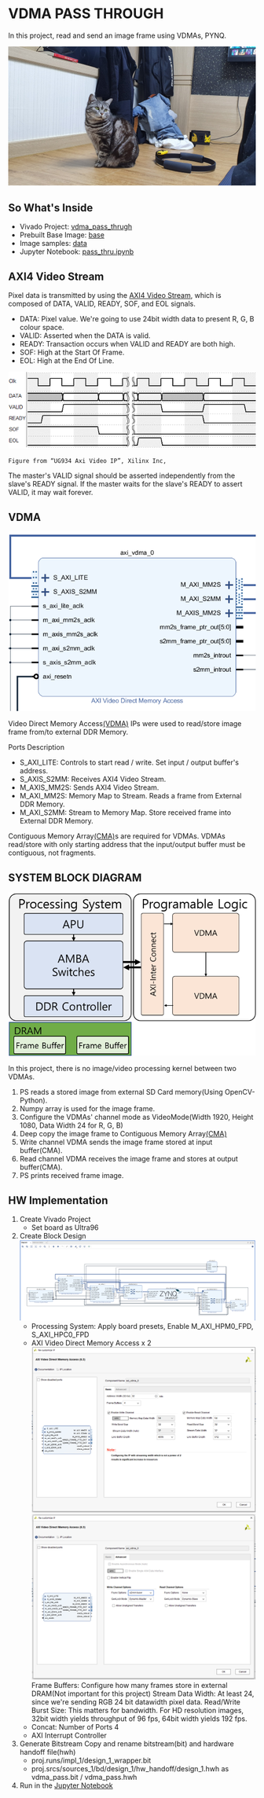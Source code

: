 # VDMA PASS THROUGH

In this project, read and send an image frame using VDMAs, PYNQ.

![Ahri](/1.VDMA_PASS_THROUGH/data/ahri1.jpg)

## So What's Inside

- Vivado Project: [vdma_pass_thrugh](/1.VDMA_PASS_THROUGH/vdma_pass_thrugh "Vivado Project")
- Prebuilt Base Image: [base](/1.VDMA_PASS_THROUGH/base "Base")
- Image samples: [data](/1.VDMA_PASS_THROUGH/data "Data")
- Jupyter Notebook: [pass_thru.ipynb](/1.VDMA_PASS_THROUGH/pass_thru.ipynb "Jupyter Notebook")

## AXI4 Video Stream

Pixel data is transmitted by using the [AXI4 Video Stream](https://www.xilinx.com/support/documentation/ip_documentation/axi_videoip/v1_0/ug934_axi_videoIP.pdf "AXI4-Video Stream"), which is composed of DATA, VALID, READY, SOF, and EOL signals.

- DATA: Pixel value. We're going to use 24bit width data to present R, G, B colour space.
- VALID: Asserted when the DATA is valid.
- READY: Transaction occurs when VALID and READY are both high.
- SOF: High at the Start Of Frame.
- EOL: High at the End Of Line.

![SOF & EOL Timing](/used_images/sof_eol.png)

    Figure from “UG934 Axi Video IP”, Xilinx Inc,

The master's VALID signal should be asserted independently from the slave's READY signal.
If the master waits for the slave's READY to assert VALID, it may wait forever.

## VDMA

![AXI_VDMA](/used_images/axi_vdma.png)

Video Direct Memory Access[(VDMA)](https://www.xilinx.com/support/documentation/ip_documentation/axi_vdma/v6_3/pg020_axi_vdma.pdf "AXI VDMA") IPs were used to read/store image frame from/to external DDR Memory.

Ports Description

- S_AXI_LITE: Controls to start read / write. Set input / output buffer's address.
- S_AXIS_S2MM: Receives AXI4 Video Stream.
- M_AXIS_MM2S: Sends AXI4 Video Stream.
- M_AXI_MM2S: Memory Map to Stream. Reads a frame from External DDR Memory.
- M_AXI_S2MM: Stream to Memory Map. Store received frame into External DDR Memory.

Contiguous Memory Array[(CMA)](https://pynq.readthedocs.io/en/v2.0/pynq_package/pynq.xlnk.html "CMA")s are required for VDMAs.
VDMAs read/store with only starting address that the input/output buffer must be contiguous, not fragments.

## SYSTEM BLOCK DIAGRAM

![System Block Diagram](/used_images/system_block_diagram.png)

In this project, there is no image/video processing kernel between two VDMAs.

1. PS reads a stored image from external SD Card memory(Using OpenCV-Python).
2. Numpy array is used for the image frame.
3. Configure the VDMAs' channel mode as VideoMode(Width 1920, Height 1080, Data Width 24 for R, G, B)
4. Deep copy the image frame to Contiguous Memory Array[(CMA)](https://pynq.readthedocs.io/en/v2.0/pynq_package/pynq.xlnk.html "CMA")
5. Write channel VDMA sends the image frame stored at input buffer(CMA).
6. Read channel VDMA receives the image frame and stores at output buffer(CMA).
7. PS prints received frame image.

## HW Implementation

1. Create Vivado Project
    - Set board as Ultra96
2. Create Block Design
![Block Design](/used_images/vdma_pass_thru_bd.PNG)
    - Processing System: Apply board presets, Enable M_AXI_HPM0_FPD, S_AXI_HPC0_FPD
    - AXI Video Direct Memory Access x 2
    ![VDMA-1](/used_images/vdma_pass_thru_vdma.PNG)
    ![VDMA-2](/used_images/vdma_pass_thru_vdma2.PNG)
    Frame Buffers: Configure how many frames store in external DRAM(Not important for this project)
    Stream Data Width: At least 24, since we're sending RGB 24 bit datawidth pixel data.
    Read/Write Burst Size: This matters for bandwidth. For HD resolution images, 32bit width yields throughput of 96 fps, 64bit width yields 192 fps.
    - Concat: Number of Ports 4
    - AXI Interrupt Controller
3. Generate Bitstream
Copy and rename bitstream(bit) and hardware handoff file(hwh)
    - proj.runs/impl_1/design_1_wrapper.bit
    - proj.srcs/sources_1/bd/design_1/hw_handoff/design_1.hwh
as vdma_pass.bit / vdma_pass.hwh
4. Run in the [Jupyter Notebook](/1.VDMA_PASS_THROUGH/pass_thru.ipynb "Jupyter Notebook")
